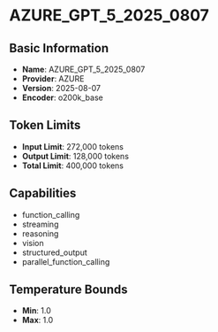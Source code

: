 # AZURE_GPT_5_2025_0807

## Basic Information
- **Name**: AZURE_GPT_5_2025_0807
- **Provider**: AZURE
- **Version**: 2025-08-07
- **Encoder**: o200k_base

## Token Limits
- **Input Limit**: 272,000 tokens
- **Output Limit**: 128,000 tokens
- **Total Limit**: 400,000 tokens

## Capabilities
- function_calling
- streaming
- reasoning
- vision
- structured_output
- parallel_function_calling


## Temperature Bounds
- **Min**: 1.0
- **Max**: 1.0





